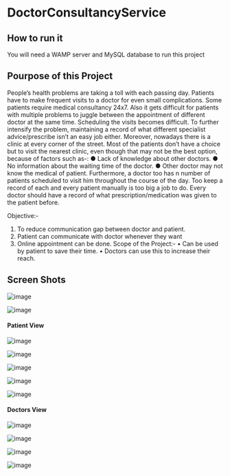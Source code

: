 # DoctorConsultancyService


## How to run it
You will need a WAMP server and MySQL database to run this project

## Pourpose of this Project

People’s health problems are taking a toll with each  passing day. Patients have to make frequent visits to a doctor for even small complications. Some patients require medical consultancy 24x7. Also it gets difficult for patients with multiple problems to juggle between the appointment of different doctor at the same time. Scheduling the visits becomes difficult. To further intensify the problem, maintaining a record of what different specialist advice/prescribe isn’t an easy job either. Moreover, nowadays there is a clinic at every corner of the street. Most of the patients don’t have a choice but to visit the nearest clinic, even though that may not be the best option, because of factors such as-:
● Lack of knowledge about other doctors.
● No information about the waiting time of the doctor.
● Other doctor may not know the medical of patient.
Furthermore, a doctor too has n number of patients scheduled to visit him throughout the course of the day. Too keep a record of each and every patient manually is too big a job to do. Every doctor should have a record of what prescription/medication was given to the patient before.

Objective:-
1.	To reduce communication gap between doctor and patient. 
2.	Patient can communicate with doctor whenever they want
3.	Online appointment can be done.
Scope of the Project:-
•	Can be used by patient to save their time.
•	Doctors can use this to increase their reach.

## Screen Shots
![image](https://github.com/bhavityogeshshah/DoctorConsultancyService/assets/113150156/14056e98-8827-45b7-aec5-f1b4305fc836)


![image](https://github.com/bhavityogeshshah/DoctorConsultancyService/assets/113150156/66c857c9-d8c5-48b1-a0da-738c48d7af18)


#### Patient View

![image](https://github.com/bhavityogeshshah/DoctorConsultancyService/assets/113150156/b47313b2-62d4-4c13-94f8-d40f8f4dbfb0)


![image](https://github.com/bhavityogeshshah/DoctorConsultancyService/assets/113150156/e1fe1414-879d-4ce8-9bd3-995729fef902)


![image](https://github.com/bhavityogeshshah/DoctorConsultancyService/assets/113150156/d2d55a91-562d-4e7e-8eb0-4049dda06cc3)


![image](https://github.com/bhavityogeshshah/DoctorConsultancyService/assets/113150156/c382e24e-1f68-461f-95d3-636eda450279)


![image](https://github.com/bhavityogeshshah/DoctorConsultancyService/assets/113150156/a7d509d0-4095-4260-a69d-e1326d9c68d5)



#### Doctors View

![image](https://github.com/bhavityogeshshah/DoctorConsultancyService/assets/113150156/3e9d119d-ea44-4947-8010-ffde845d4d7d)


![image](https://github.com/bhavityogeshshah/DoctorConsultancyService/assets/113150156/5dbebedd-819b-40ee-8cb9-ebed30abb7b6)


![image](https://github.com/bhavityogeshshah/DoctorConsultancyService/assets/113150156/7db0937e-f05e-4ff8-b574-46cdfd8fde2d)


![image](https://github.com/bhavityogeshshah/DoctorConsultancyService/assets/113150156/6a80f3cd-8ecc-4f68-bf7f-138dd9e64082)
